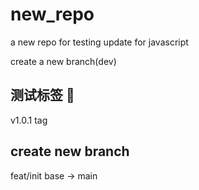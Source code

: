 # new_repo
a new repo for testing
update for javascript

create a new branch(dev)

## 测试标签 🚩
v1.0.1 tag


## create new branch 
feat/init base -> main